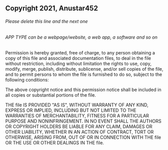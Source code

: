 ## Copyright 2021, Anustar452

###### Please delete this line and the next one
###### APP TYPE can be a webpage/website, a web app, a software and so on

Permission is hereby granted, free of charge, to any person obtaining a copy of this file and associated documentation files, to deal in the file without restriction, including without limitation the rights to use, copy, modify, merge, publish, distribute, sublicense, and/or sell copies of the file, and to permit persons to whom the file is furnished to do so, subject to the following conditions:

The above copyright notice and this permission notice shall be included in all copies or substantial portions of the file.

THE file IS PROVIDED "AS IS", WITHOUT WARRANTY OF ANY KIND, EXPRESS OR IMPLIED, INCLUDING BUT NOT LIMITED TO THE WARRANTIES OF MERCHANTABILITY, FITNESS FOR A PARTICULAR PURPOSE AND NONINFRINGEMENT. IN NO EVENT SHALL THE AUTHORS OR COPYRIGHT HOLDERS BE LIABLE FOR ANY CLAIM, DAMAGES OR OTHER LIABILITY, WHETHER IN AN ACTION OF CONTRACT, TORT OR OTHERWISE, ARISING FROM, OUT OF OR IN CONNECTION WITH THE file OR THE USE OR OTHER DEALINGS IN THE file.
